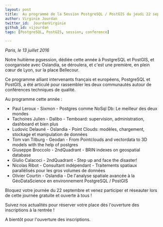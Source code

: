 ```yaml
---
layout: post
title:  Au programme de la Session PostgreSQL / PostGIS du jeudi 22 septembre ...
author: Virginie Jourdan
twitter_id:  JourdanVirginie   
github_id: vijourdan
tags: [PostgreSQL, PostGIS, session, conference]

---
```

*Paris, le 13 juillet 2016*

Notre huitième pgsession, dédiée cette année à PostgreSQL et PostGIS, et coorganisée avec Oslandia, se déroulera, et c'est une première, en plein cœur de Lyon, sur la place Bellecour.

Ce programme alliant intervenants français et européens, PostgreSQL et PostGIS, a été articulé pour rassembler les deux communautés autour de conférences techniques de qualité.

<!--MORE-->

Au programme cette année :
 
  * Paul Leroux - Sixmon - Postgres comme NoSql Db: Le meilleur des deux mondes
  * Tachoires Julien - Dalibo - Temboard: supervision, administration, dashboard et bien plus
  * Ludovic Delauné - Oslandia - Point Clouds: modèles, chargement, stockage et manipulation de données
  * Tom van Tilburg - Geodan - From Pointclouds and vectordata to 3D models with the help of postgres
  * Giuseppe Broccolo - 2ndQuadrant - BRIN indexes on geospatial database
  * Giulio Calacoci - 2ndQuadrant - Step up and face the disaster!
  * Nicolas Ribot - Consultant indépendant - Traitements spatiaux parallélisés pour les gros volumes de données
  * Olivier Courtin - Oslandia - De l'analyse spatiale avancée à la GéoDataScience en environnement PostgreSQL / PostGIS

Bloquez votre journée du 22 septembre et venez participer et réseauter lors de cette journée gratuite et ouverte à tous !

Suivez nos actualités pour réserver votre place dès l'ouverture des inscriptions à la rentrée !

A bientôt pour l'ouverture des inscriptions.
